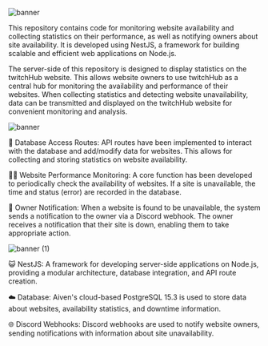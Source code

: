 ![banner](https://github.com/SheeetFace/backendForTH/assets/93317676/40143f89-cfa5-43b7-b9b4-c1ef18e39ce8)


This repository contains code for monitoring website availability and collecting statistics on their performance, as well as notifying owners about site availability. It is developed using NestJS, a framework for building scalable and efficient web applications on Node.js.

The server-side of this repository is designed to display statistics on the twitchHub website. This allows website owners to use twitchHub as a central hub for monitoring the availability and performance of their websites. When collecting statistics and detecting website unavailability, data can be transmitted and displayed on the twitchHub website for convenient monitoring and analysis.

![banner](https://github.com/SheeetFace/WebsiteMonitoringAndStatisticsForTH/assets/93317676/9950b67e-ff9d-4123-9971-0aeff3e86e34)

👀 Database Access Routes: API routes have been implemented to interact with the database and add/modify data for websites. This allows for collecting and storing statistics on website availability.

🕵️‍♂️ Website Performance Monitoring: A core function has been developed to periodically check the availability of websites. If a site is unavailable, the time and status (error) are recorded in the database.

🔔 Owner Notification: When a website is found to be unavailable, the system sends a notification to the owner via a Discord webhook. The owner receives a notification that their site is down, enabling them to take appropriate action.


![banner (1)](https://github.com/SheeetFace/WebsiteMonitoringAndStatisticsForTH/assets/93317676/7aa9ff8d-1940-42bf-a3a9-aadbdd52db24)

😺 NestJS: A framework for developing server-side applications on Node.js, providing a modular architecture, database integration, and API route creation.

☁️ Database: Aiven's cloud-based PostgreSQL 15.3 is used to store data about websites, availability statistics, and downtime information.

🌐 Discord Webhooks: Discord webhooks are used to notify website owners, sending notifications with information about site unavailability.
